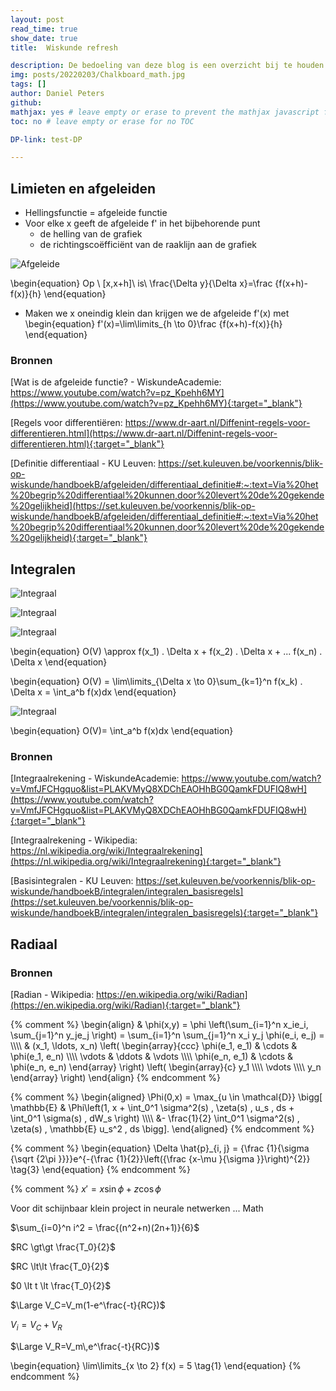 ```yaml
---
layout: post
read_time: true
show_date: true
title:  Wiskunde refresh

description: De bedoeling van deze blog is een overzicht bij te houden van het wiskundig traject dat is afgelegd met betrekking tot de wiskundige aspecten gerelateerd aan het audio verhaal.
img: posts/20220203/Chalkboard_math.jpg
tags: []
author: Daniel Peters
github:
mathjax: yes # leave empty or erase to prevent the mathjax javascript from loading
toc: no # leave empty or erase for no TOC

DP-link: test-DP

---
```

## Limieten en afgeleiden


* Hellingsfunctie = afgeleide functie
* Voor elke x geeft de afgeleide f' in het bijbehorende punt
  * de helling van de grafiek
  * de richtingscoëfficiënt van de raaklijn aan de grafiek
  
  

  
![Afgeleide](/assets/img/posts/20240212/Afgeleide.jpg)

\begin{equation}
    Op \ [x,x+h]\  is\  \frac{\Delta y}{\Delta x}=\frac {f(x+h)-f(x)}{h}
\end{equation}

* Maken we x oneindig klein dan krijgen we de afgeleide f'(x) met
\begin{equation}
    f'(x)=\lim\limits_{h \to 0}\frac {f(x+h)-f(x)}{h}
\end{equation}
  

### Bronnen

[Wat is de afgeleide functie? - WiskundeAcademie: https://www.youtube.com/watch?v=pz_Kpehh6MY](https://www.youtube.com/watch?v=pz_Kpehh6MY){:target="_blank"}

[Regels voor differentiëren: https://www.dr-aart.nl/Diffenint-regels-voor-differentieren.html](https://www.dr-aart.nl/Diffenint-regels-voor-differentieren.html){:target="_blank"}

[Definitie differentiaal - KU Leuven: https://set.kuleuven.be/voorkennis/blik-op-wiskunde/handboekB/afgeleiden/differentiaal_definitie#:~:text=Via%20het%20begrip%20differentiaal%20kunnen,door%20levert%20de%20gekende%20gelijkheid](https://set.kuleuven.be/voorkennis/blik-op-wiskunde/handboekB/afgeleiden/differentiaal_definitie#:~:text=Via%20het%20begrip%20differentiaal%20kunnen,door%20levert%20de%20gekende%20gelijkheid){:target="_blank"}


## Integralen

![Integraal](/assets/img/posts/20240212/Integraal_1.jpg)

![Integraal](/assets/img/posts/20240212/Integraal_2.jpg)

![Integraal](/assets/img/posts/20240212/Integraal_3.jpg)

\begin{equation}
    O(V) \approx f(x_1) . \Delta x + f(x_2) . \Delta x + ... f(x_n) . \Delta x
\end{equation}

\begin{equation}
    O(V) = \lim\limits_{\Delta x \to 0}\sum_{k=1}^n f(x_k) . \Delta x = \int_a^b f(x)dx
\end{equation}

![Integraal](/assets/img/posts/20240212/Integraal_4.jpg)

\begin{equation}
    O(V)= \int_a^b f(x)dx
\end{equation}

### Bronnen

[Integraalrekening - WiskundeAcademie: https://www.youtube.com/watch?v=VmfJFCHgquo&list=PLAKVMyQ8XDChEAOHhBG0QamkFDUFIQ8wH](https://www.youtube.com/watch?v=VmfJFCHgquo&list=PLAKVMyQ8XDChEAOHhBG0QamkFDUFIQ8wH){:target="_blank"}

[Integraalrekening - Wikipedia: https://nl.wikipedia.org/wiki/Integraalrekening](https://nl.wikipedia.org/wiki/Integraalrekening){:target="_blank"}

[Basisintegralen - KU Leuven: https://set.kuleuven.be/voorkennis/blik-op-wiskunde/handboekB/integralen/integralen_basisregels](https://set.kuleuven.be/voorkennis/blik-op-wiskunde/handboekB/integralen/integralen_basisregels){:target="_blank"}

## Radiaal

### Bronnen

[Radian - Wikipedia: https://en.wikipedia.org/wiki/Radian](https://en.wikipedia.org/wiki/Radian){:target="_blank"}

{% comment %}
\begin{align}
  & \phi(x,y) = \phi \left(\sum_{i=1}^n x_ie_i, \sum_{j=1}^n y_je_j \right)
  = \sum_{i=1}^n \sum_{j=1}^n x_i y_j \phi(e_i, e_j) = \\\\\\\\
  & (x_1, \ldots, x_n) \left( \begin{array}{ccc}
      \phi(e_1, e_1) & \cdots & \phi(e_1, e_n) \\\\\\\\
      \vdots & \ddots & \vdots \\\\\\\\
      \phi(e_n, e_1) & \cdots & \phi(e_n, e_n)
    \end{array} \right)
  \left( \begin{array}{c}
      y_1 \\\\\\\\
      \vdots \\\\\\\\
      y_n
    \end{array} \right)
\end{align}
{% endcomment %}

{% comment %}
\begin{aligned}
    \Phi(0,x) = \max_{u \in \mathcal{D}} \bigg[
        \mathbb{E} & \Phi\left(1, 
        x + \int_0^1 \sigma^2(s) \, \zeta(s) \, u_s \, ds
        + \int_0^1 \sigma(s) \, dW_s
    \right) \\\\\\\\
        &- \frac{1}{2} \int_0^1 \sigma^2(s) \, \zeta(s) \,
        \mathbb{E} u_s^2  \, ds
    \bigg].
\end{aligned}
{% endcomment %}

{% comment %}
\begin{equation}
    \Delta \hat{p}_{i, j} = {\frac {1}{\sigma {\sqrt {2\pi }}}}e^{-{\frac {1}{2}}\left({\frac {x-\mu }{\sigma }}\right)^{2}} \tag{3}
\end{equation}
{% endcomment %}

{% comment %}
$x' = x \sin\phi + z \cos\phi$



Voor dit schijnbaar klein project in neurale netwerken ... Math

$\sum_{i=0}^n i^2 = \frac{(n^2+n)(2n+1)}{6}$

$RC \gt\gt \frac{T_0}{2}$

$RC \lt\lt \frac{T_0}{2}$

$0 \lt t \lt \frac{T_0}{2}$

$\Large V_C=V_m(1-e^\frac{-t}{RC})$

$V_i = V_C + V_R$

$\Large V_R=V_m\,e^\frac{-t}{RC})$

\begin{equation}
    \lim\limits_{x \to 2} f(x) = 5 \tag{1}
\end{equation}
{% endcomment %}